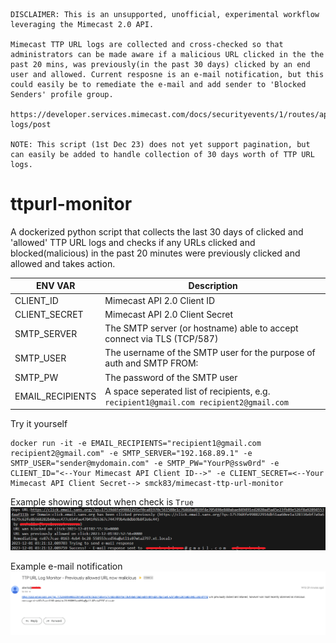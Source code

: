 ````
DISCLAIMER: This is an unsupported, unofficial, experimental workflow leveraging the Mimecast 2.0 API.

Mimecast TTP URL logs are collected and cross-checked so that administrators can be made aware if a malicious URL clicked in the the past 20 mins, was previously(in the past 30 days) clicked by an end user and allowed. Current resposne is an e-mail notification, but this could easily be to remediate the e-mail and add sender to 'Blocked Senders' profile group.

https://developer.services.mimecast.com/docs/securityevents/1/routes/api/ttp/url/get-logs/post

NOTE: This script (1st Dec 23) does not yet support pagination, but can easily be added to handle collection of 30 days worth of TTP URL logs.
````

# ttpurl-monitor
A dockerized python script that collects the last 30 days of clicked and 'allowed' TTP URL logs and checks if any URLs clicked and blocked(malicious) in the past 20 minutes were previously clicked and allowed and takes action.

| ENV VAR     | Description |
| ----------- | ----------- |
| CLIENT_ID | Mimecast API 2.0 Client ID |
| CLIENT_SECRET | Mimecast API 2.0 Client Secret |
| SMTP_SERVER   | The SMTP server (or hostname) able to accept connect via TLS (TCP/587)       |
| SMTP_USER   | The username of the SMTP user for the purpose of auth and SMTP FROM:        |
| SMTP_PW   | The password of the SMTP user        |
| EMAIL_RECIPIENTS      | A space seperated list of recipients, e.g. `recipient1@gmail.com recipient2@gmail.com`       |


Try it yourself
````
docker run -it -e EMAIL_RECIPIENTS="recipient1@gmail.com recipient2@gmail.com" -e SMTP_SERVER="192.168.89.1" -e SMTP_USER="sender@mydomain.com" -e SMTP_PW="YourP@ssw0rd" -e CLIENT_ID="<--Your Mimecast API Client ID-->" -e CLIENT_SECRET=<--Your Mimecast API Client Secret--> smck83/mimecast-ttp-url-monitor
````

Example showing stdout when check is `True`
![Example behaviour when a URL previously allowed is recently considered malicious](https://github.com/mimecast-scott/ttpurl-monitor/blob/main/ttpurlmonitor.png?raw=true)

Example e-mail notification
![Example E-mail response](https://github.com/mimecast-scott/ttpurl-monitor/blob/main/ttpurlmonitorEmail.png?raw=true)
